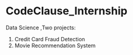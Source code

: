 # CodeClause_Internship
Data Science ,Two projects:
1. Credit Card Fraud Detection
2. Movie Recommendation System
